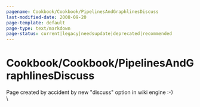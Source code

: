 ```yaml
---
pagename: Cookbook/Cookbook/PipelinesAndGraphlinesDiscuss
last-modified-date: 2008-09-20
page-template: default
page-type: text/markdown
page-status: current|legacy|needsupdate|deprecated|recommended
---
```

Cookbook/Cookbook/PipelinesAndGraphlinesDiscuss
===============================================

Page created by accident by new \"discuss\" option in wiki engine :-)\
\
